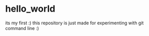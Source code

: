 # hello_world
its my first :)
this repository is just made for experimenting with git command line :)
